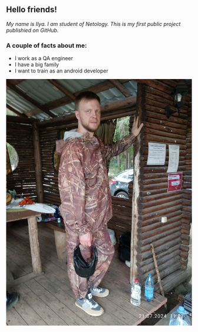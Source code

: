 ## Hello friends!

_My name is Ilya. I am student of Netology. This is my first public project publishied on GitHub._

### A couple of facts about me:

- I work as a QA engineer
- I have a big family
- I want to train as an android developer
  
![It's me](/images/image.jpg)